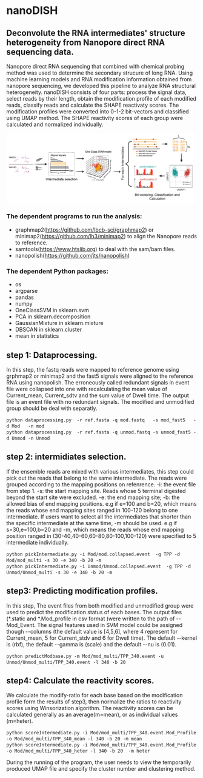 # nanoDISH
## Deconvolute the RNA intermediates' structure heterogeneity from Nanopore direct RNA sequencing data.
Nanopore direct RNA sequencing that combined with chemical probing method was used to determine the secondary strucure of long RNA. Using machine learning models and RNA modification information obtained from nanopore sequencing, we developed this pipeline to analyze RNA structural heterogeneity.
nanoDISH consists of four parts: process the signal data, select reads by their length, obtain the modification profile of each modified reads, classify reads and calculate the SHAPE reactivaty scores. The modification profiles were converted into 0-1-2 bit-vectors and classified using UMAP method. The SHAPE reactivity scores of each group were calculated and normalized individually. 

![flow](docs/Figures/Flow.png)

### The dependent programs to run the analysis:
- graphmap2(https://github.com/lbcb-sci/graphmap2) or minimap2(https://github.com/lh3/minimap2) to align the Nanopore reads to reference.
- samtools(https://www.htslib.org) to deal with the sam/bam files.
- nanopolish(https://github.com/jts/nanopolish)


### The dependent Python packages:
- os
- argparse
- pandas
- numpy
- OneClassSVM in sklearn.svm
- PCA in sklearn.decomposition 
- GaussianMixture in sklearn.mixture
- DBSCAN in sklearn.cluster
- mean in statistics


step 1: Dataprocessing.
--------------------------------------------
In this step, the fastq reads were mapped to reference genome using grphmap2 or minimap2 and the fast5 signals were aligned to the reference RNA using nanopolish. The erroneously called redundant signals in event file were collapsed into one with recalculating the mean value of Current_mean, Current_sdtv and the sum value of Dwell time. The output file is an event file with no redundant signals. The modified and unmodified group should be deal with separatly. 

```
python dataprocessing.py  -r ref.fasta -q mod.fastq   -s mod_fast5   -d Mod   -n mod 
python dataprocessing.py  -r ref.fasta -q unmod.fastq -s unmod_fast5 -d Unmod -n Unmod

```

step 2: intermidiates selection. 
-------------------------------
If the ensemble reads are mixed with various intermediates, this step could pick out the reads that belong to the same intermediate. The reads were grouped according to the mapping positions on refenrence. -i: the event file from step 1. -s: the start mapping site. Reads whose 5 terminal digested beyond the start site were excluded. -e: the end mapping site; -b: the allowed bias of end mapping positions. e.g if e=100 and b=20, which means the reads whose end mapping sites ranged in 100-120 belong to one intermediate.  If users want to select all the intermediates that shorter than the specific intermediate at the same time, -m should be used. e.g if s=30,e=100,b=20 and -m, which means the reads whose end mapping position ranged in (30-40,40-60,60-80,80-100,100-120) were specified to 5 intermediate individually.

```
python pickIntermediate.py -i Mod/mod.collapsed.event  -g TPP -d Mod/mod_multi -s 30 -e 340 -b 20 -m
python pickIntermediate.py -i Unmod/Unmod.collapsed.event  -g TPP -d Unmod/Unmod_multi -s 30 -e 340 -b 20 -m
```

step3: Predicting modification profiles.
--------------------------------------------
In this step, The event files from both modified and unmodified group were used to predict the modification status of each bases. The output files (*.static and *.Mod_profile in csv format )were written to the path of --Mod_Event. The signal features used in SVM model could be assigned though --columns (the default value is [4,5,6], where 4 represent for Current_mean, 5 for Current_stdv and 6 for Dwell time). The default --kernel is (rbf), the default --gamma is (scale) and the default --nu is (0.01).

```
python predictModbase.py -m Mod/mod_multi/TPP_340.event -u Unmod/Unmod_multi/TPP_340.event -l 340 -b 20 
```

step4: Calculate the reactivity scores.
--------------------------------------------
We calculate the modify-ratio for each base based on the modification profile form the results of step3, then normalize the ratios to reactivity scores using Winsorization algorithm. The reactivity scores can be calculated generally as an average(m=mean), or as individual values (m=heter). 
```
python scoreIntermediate.py -i Mod/mod_multi/TPP_340.event.Mod_Profile -o Mod/mod_multi/TPP_340_mean -l 340 -b 20 -m mean
python scoreIntermediate.py -i Mod/mod_multi/TPP_340.event.Mod_Profile -o Mod/mod_multi/TPP_340_heter -l 340 -b 20  -m heter
```
During the running of the program, the user needs to view the temporarily produced UMAP file and specify the cluster number and clustering method.

